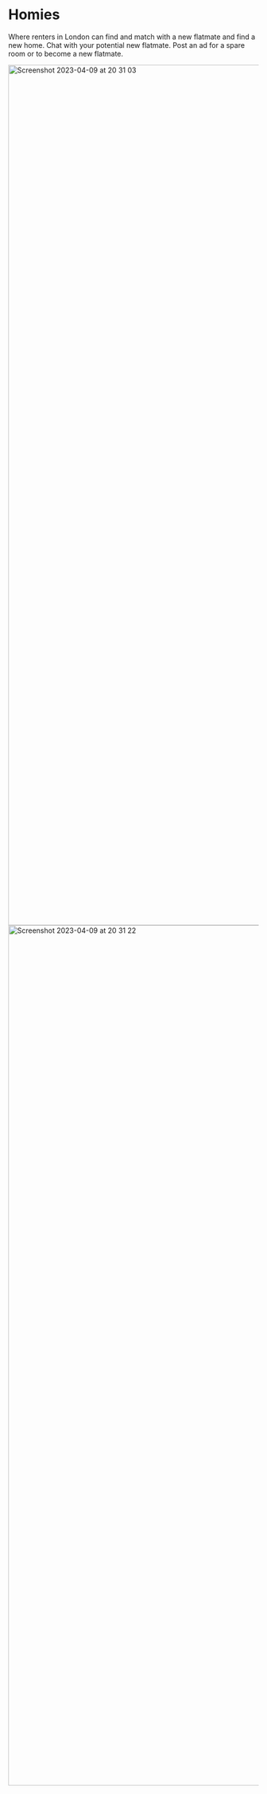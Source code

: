 # Homies

Where renters in London can find and match with a new flatmate and find a new home. Chat with your potential new flatmate. Post an ad for a spare room or to become a new flatmate. 

<img width="1728" alt="Screenshot 2023-04-09 at 20 31 03" src="https://user-images.githubusercontent.com/114405652/230792988-178ddc06-c33a-4b91-aaf2-fbb2cd3acb0e.png">

<img width="1728" alt="Screenshot 2023-04-09 at 20 31 22" src="https://user-images.githubusercontent.com/114405652/230792831-deff5e3d-ab52-4fb8-b3ce-18b77d2f5440.png">

